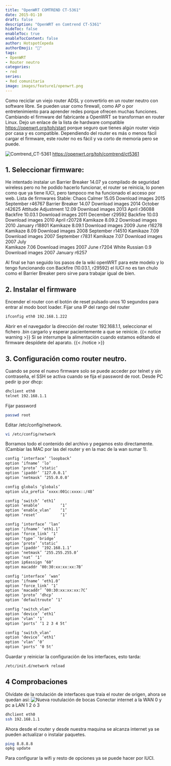 ```yaml
---
title: "OpenWRT COMTREND CT-5361"
date: 2015-01-10
draft: false
description: "OpenWRT en Comtrend CT-5361"
hideToc: false
enableToc: true
enableTocContent: false
author: HotspotCepeda 
authorEmoji: "🗻"
tags:
- OpenWRT
- Router neutro
categories:
- red
series:
- Red comunitaria
image: images/feature1/openwrt.png
---
```

Como reciclar un viejo router ADSL y convertirlo en un router neutro con software libre. Se pueden usar como firewall, como AP o por entretenimiento para aprender redes porque ofrecen muchas funciones. 
Cambiando el firmware del fabricante a OpenWRT se transforman en router Linux. Dejo un enlace de la lista de hardware compatible https://openwrt.org/toh/start porque seguro que tienes algún router viejo por casa y es compatible. Dependiendo del router es más o menos fácil cargar el firmware, este router no es fácil y va corto de memoria pero se puede.

![Comtrend_CT-5361](/gallery/red/CT-5361.png)
https://openwrt.org/toh/comtrend/ct5361

<!--more-->
## 1. Seleccionar firmware:
He intentado instalar un Barrier Breaker 14.07 ya compilado de seguridad wireless pero no he podido hacerlo funcionar, el router se reinicia, lo ponen como que ya tiene lUCI, pero tampoco me ha funcionado el acceso por web.
Lista de firmwares Stable:
Chaos Calmer 15.05	Download images	2015 September	r46767
Barrier Breaker 14.07	Download images	2014 October	r42625
Attitude Adjustment 12.09	Download images	2013 April	r36088
Backfire 10.03.1	Download images	2011 December	r29592
Backfire 10.03	Download images	2010 April	r20728
Kamikaze 8.09.2	Download images	2010 January	r18801
Kamikaze 8.09.1	Download images	2009 June	r16278
Kamikaze 8.09	Download images	2008 September	r14510
Kamikaze 7.09	Download images	2007 September	r7831
Kamikaze 7.07	Download images	2007 July	
Kamikaze 7.06	Download images	2007 June	r7204
White Russian 0.9	Download images	2007 January	r6257

Al final se han seguido los pasos de la wiki openWRT para este modelo y lo tengo funcionando con Backfire (10.03.1, r29592) el lUCI no es tan chulo como el Barrier Breaker pero sirve para trabajar igual de bien.
## 2. Instalar el firmware
Encender el router con el botón de reset pulsado unos 10 segundos para entrar al modo boot loader.
Fijar una IP del rango del router 
``` bash
ifconfig eth0 192.168.1.222
```
Abrir en el navegador la dirección del router 192.168.1.1, seleccionar el fichero .bin cargarlo y esperar pacientemente a que se reinicie.
{{< notice warning >}}
Si se interrumpe la alimentación cuando estamos editando el firmware despídete del aparato.
{{< /notice >}}
## 3. Configuración como router neutro.
Cuando se pone el nuevo firmware solo se puede acceder por telnet y sin contraseña, el SSH se activa cuando se fija el password de root.
Desde PC pedir ip por dhcp:
``` bash
dhclient eth0
telnet 192.168.1.1
```
Fijar password
``` bash
passwd root
```
Editar /etc/config/network.
``` bash
vi /etc/config/network
```
Borramos todo el contenido del archivo y pegamos esto directamente. (Cambiar las MAC por las del router y en la mac de la wan sumar 1).
``` bash
config ‘interface’ ‘loopback’
option ‘ifname’ ‘lo’
option ‘proto’ ‘static’
option ‘ipaddr’ ‘127.0.0.1’
option ‘netmask’ ‘255.0.0.0’

config globals ‘globals’
option ula_prefix ‘xxxx:001c:xxxx::/48’

config ‘switch’ ‘eth1’
option ‘enable’         ‘1’
option ‘enable_vlan’    ‘1’
option ‘reset’          ‘1’

config ‘interface’ ‘lan’
option ‘ifname’ ‘eth1.1’
option ‘force_link’ ‘1’
option ‘type’ ‘bridge’
option ‘proto’ ‘static’
option ‘ipaddr’ ‘192.168.1.1’
option ‘netmask’ ‘255.255.255.0’
option ‘nat’ ‘1’
option ip6assign ’60’
option macaddr ’00:30:xx:xx:xx:7B’

config ‘interface’ ‘wan’
option ‘ifname’ ‘eth1.0’
option ‘force_link’ ‘1’
option ‘macaddr’ ’00:30:xx:xx:xx:7C’
option ‘proto’ ‘dhcp’
option ‘defaultroute’ ‘1’

config ‘switch_vlan’
option ‘device’ ‘eth1’
option ‘vlan’ ‘1’
option ‘ports’ ‘1 2 3 4 5t’

config ‘switch_vlan’
option ‘device’ ‘eth1’
option ‘vlan’ ‘0’
option ‘ports’ ‘0 5t’
```
Guardar y reiniciar la configuración de los interfaces, esto tarda:
``` bash
/etc/init.d/network reload
```
## 4 Comprobaciones
Olvídate de la rotulación de interfaces que traía el router de origen, ahora se quedan así:
![Nueva routulación de bocas](/gallery/red/bocas.PNG)
Conectar internet a la WAN 0 y pc a LAN 1 2 ó 3
``` bash
dhclient eth0
ssh 192.168.1.1
```
Ahora desde el router y desde nuestra maquina se alcanza internet ya se pueden actualizar o instalar paquetes.
``` bash
ping 8.8.8.8
opkg update
```
Para configurar la wifi y resto de opciones ya se puede hacer por lUCI.



